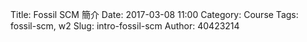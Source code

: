 Title: Fossil SCM 簡介
Date: 2017-03-08 11:00
Category: Course
Tags: fossil-scm, w2
Slug: intro-fossil-scm
Author: 40423214
